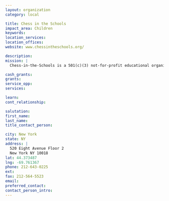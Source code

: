```yaml
---
layout: organization
category: local

title: Chess in the Schools
impact_area: Children
keywords: 
location_services: 
location_offices: 
website: www.chessintheschools.org/‎

description: 
mission: |
  Chess-in-the-Schools is a 501(c)(3) not-for-profit educational organization dedicated to stimulating and enhancing learning skills by teaching chess to kindergarten through eighth grade children in New York's inner-city public schools, in after-schools, with tournaments competitions, and Alumni programs for high school students. Through our mission, Chess-in-the-Schools develops critical thinking skills, builds self-esteem, teaches discipline, fosters positive social skills, motivates academic achievement, and empowers children to succeed.

cash_grants: 
grants: 
service_opp: 
services: 

learn: 
cont_relationship: 

salutation: 
first_name: 
last_name: 
title_contact_person: 

city: New York
state: NY
address: |
  520 Eight Avenue Floor 2    
  New York NY 10018
lat: 44.373487
lng: -69.761367
phone: 212-643-0225
ext: 
fax: 212-564-5523
email: 
preferred_contact: 
contact_person_intro: 
---
```


